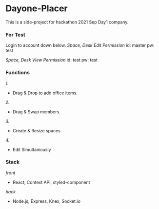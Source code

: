 # Dayone-Placer
This is a side-project for hackathon 2021 Sep Day1 company.

### For Test

Login to account down below.
*Space, Desk Edit Permission*
id: master
pw: test

*Space, Desk View Permission*
id: test
pw: test

### Functions
*1.*
- Drag & Drop to add office items.

*2.*
- Drag & Swap members.

*3.*
- Create & Resize spaces.

*4.*
- Edit Simultaniously

### Stack
_front_
- React, Context API, styled-component

_back_
- Node.js, Express, Knex, Socket.io
